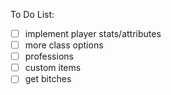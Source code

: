 To Do List:
- [ ] implement player stats/attributes
- [ ] more class options
- [ ] professions
- [ ] custom items
- [ ] get bitches
